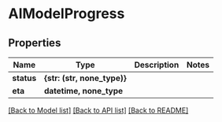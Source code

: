 # AIModelProgress


## Properties
Name | Type | Description | Notes
------------ | ------------- | ------------- | -------------
**status** | **{str: (str, none_type)}** |  | 
**eta** | **datetime, none_type** |  | 

[[Back to Model list]](../#documentation-for-models) [[Back to API list]](../#documentation-for-api-endpoints) [[Back to README]](../)


